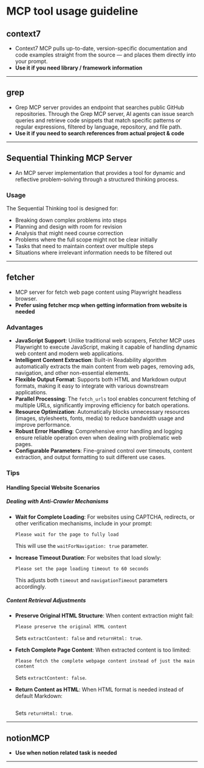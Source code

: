 # MCP tool usage guideline

## context7
- Context7 MCP pulls up-to-date, version-specific documentation and code examples straight from the source — and places them directly into your prompt.
- **Use it if you need library / framework information**

---
## grep
- Grep MCP server provides an endpoint that searches public GitHub repositories. Through the Grep MCP server, AI agents can issue search queries and retrieve code snippets that match specific patterns or regular expressions, filtered by language, repository, and file path.
- **Use it if you need to search references from actual project & code**

---

## Sequential Thinking MCP Server
- An MCP server implementation that provides a tool for dynamic and reflective problem-solving through a structured thinking process.
### Usage
The Sequential Thinking tool is designed for:
- Breaking down complex problems into steps
- Planning and design with room for revision
- Analysis that might need course correction
- Problems where the full scope might not be clear initially
- Tasks that need to maintain context over multiple steps
- Situations where irrelevant information needs to be filtered out

---

## fetcher
- MCP server for fetch web page content using Playwright headless browser.
- **Prefer using fetcher mcp when getting information from website is needed**

### Advantages
- **JavaScript Support**: Unlike traditional web scrapers, Fetcher MCP uses Playwright to execute JavaScript, making it capable of handling dynamic web content and modern web applications.
- **Intelligent Content Extraction**: Built-in Readability algorithm automatically extracts the main content from web pages, removing ads, navigation, and other non-essential elements.
- **Flexible Output Format**: Supports both HTML and Markdown output formats, making it easy to integrate with various downstream applications.
- **Parallel Processing**: The `fetch_urls` tool enables concurrent fetching of multiple URLs, significantly improving efficiency for batch operations.
- **Resource Optimization**: Automatically blocks unnecessary resources (images, stylesheets, fonts, media) to reduce bandwidth usage and improve performance.
- **Robust Error Handling**: Comprehensive error handling and logging ensure reliable operation even when dealing with problematic web pages.
- **Configurable Parameters**: Fine-grained control over timeouts, content extraction, and output formatting to suit different use cases.

### Tips
#### Handling Special Website Scenarios
##### Dealing with Anti-Crawler Mechanisms
- **Wait for Complete Loading**: For websites using CAPTCHA, redirects, or other verification mechanisms, include in your prompt:
  ```
  Please wait for the page to fully load
  ```

  This will use the `waitForNavigation: true` parameter.

- **Increase Timeout Duration**: For websites that load slowly:
  ```
  Please set the page loading timeout to 60 seconds
  ```
  This adjusts both `timeout` and `navigationTimeout` parameters accordingly.

##### Content Retrieval Adjustments
- **Preserve Original HTML Structure**: When content extraction might fail:
  ```
  Please preserve the original HTML content
  ```

  Sets `extractContent: false` and `returnHtml: true`.

- **Fetch Complete Page Content**: When extracted content is too limited:
  ```
  Please fetch the complete webpage content instead of just the main content
  ```

  Sets `extractContent: false`.

- **Return Content as HTML**: When HTML format is needed instead of default Markdown:
  ``` Please return the content in HTML format
  ```
  Sets `returnHtml: true`.

---

## notionMCP
- **Use when notion related task is needed**

---
